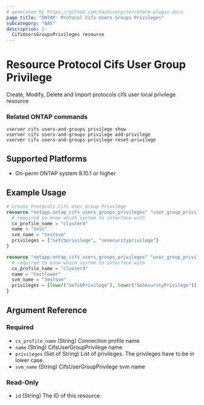 ```yaml
---
# generated by https://github.com/hashicorp/terraform-plugin-docs
page_title: "ONTAP: Protocol Cifs Users Groups Privileges"
subcategory: "NAS"
description: |-
  CifsUsersGroupsPrivileges resource
---
```


# Resource Protocol Cifs User Group Privilege
Create, Modify, Delete and Import protocols cifs user local privilege resource

### Related ONTAP commands
```commandline
vserver cifs users-and-groups privilege show
vserver cifs users-and-groups privilege add-privilege
vserver cifs users-and-groups privilege reset-privilege
```

## Supported Platforms
* On-perm ONTAP system 9.10.1 or higher

## Example Usage
```terraform
# Create Protocols Cifs User Group Privilege
resource "netapp-ontap_cifs_users_groups_privileges" "user_group_privilege_exp1" {
  # required to know which system to interface with
  cx_profile_name = "cluster4"
  name = "test"
  svm_name = "testsvm"
  privileges = ["setcbprivilege", "sesecurityprivilege"]
}

resource "netapp-ontap_cifs_users_groups_privileges" "user_group_privilege_exp2" {
  # required to know which system to interface with
  cx_profile_name = "cluster4"
  name = "testlower"
  svm_name = "testsvm"
  privileges = [lower("SeTcbPrivilege"), lower("SeSecurityPrivilege")]
}
```
<!-- schema generated by tfplugindocs -->
## Argument Reference

### Required

- `cx_profile_name` (String) Connection profile name
- `name` (String) CifsUserGroupPrivilege name
- `privileges` (Set of String) List of privileges. The privileges have to be in lower case.
- `svm_name` (String) CifsUserGroupPrivilege svm name

### Read-Only

- `id` (String) The ID of this resource.


